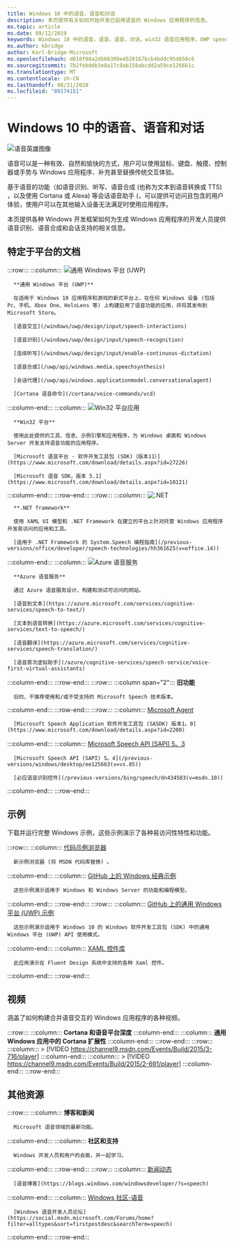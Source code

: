 ```yaml
---
title: Windows 10 中的语音、语音和对话
description: 本页提供有关如何开始开发已启用语音的 Windows 应用程序的信息。
ms.topic: article
ms.date: 09/12/2019
keywords: Windows 10 中的语音，语音，语音，对话，win32 语音应用程序，UWP speech apps，WPF speech apps，WinForms speech apps
ms.author: kbridge
author: Karl-Bridge-Microsoft
ms.openlocfilehash: d810f08a2db60309e4528167bcb4bddc95d850c6
ms.sourcegitcommit: 7b2febddb3e8a17c9ab158abcdd2a59ce126661c
ms.translationtype: MT
ms.contentlocale: zh-CN
ms.lasthandoff: 08/31/2020
ms.locfileid: "89174151"
---
```

# <a name="speech-voice-and-conversation-in-windows-10"></a>Windows 10 中的语音、语音和对话

![语音英雄图像](images/hero-speech-composite-small.png)

语音可以是一种有效、自然和愉快的方式，用户可以使用鼠标、键盘、触摸、控制器或手势与 Windows 应用程序、补充甚至替换传统交互体验。

基于语音的功能（如语音识别、听写、语音合成 (也称为文本到语音转换或 TTS) ，以及使用 Cortana 或 Alexa) 等会话语音助手 (，可以提供可访问且包含的用户体验，使用户可以在其他输入设备无法满足时使用应用程序。

本页提供各种 Windows 开发框架如何为生成 Windows 应用程序的开发人员提供语音识别、语音合成和会话支持的相关信息。

## <a name="platform-specific-documentation"></a>特定于平台的文档

:::row:::
   :::column:::
      ![通用 Windows 平台 (UWP)](images/platform-uwp.png)

      **通用 Windows 平台 (UWP)**

      在适用于 Windows 10 应用程序和游戏的新式平台上，在任何 Windows 设备 (包括 Pc、手机、Xbox One、HoloLens 等) 上构建启用了语音功能的应用，并将其发布到 Microsoft Store。

      [语音交互](/windows/uwp/design/input/speech-interactions)

      [语音识别](/windows/uwp/design/input/speech-recognition)

      [连续听写](/windows/uwp/design/input/enable-continuous-dictation)

      [语音合成](/uwp/api/windows.media.speechsynthesis)

      [会话代理](/uwp/api/windows.applicationmodel.conversationalagent)

      [Cortana 语音命令](/cortana/voice-commands/vcd)
   :::column-end:::
   :::column:::
      ![Win32 平台应用](images/platform-win32.png)

      **Win32 平台**

      使用此处提供的工具、信息、示例引擎和应用程序，为 Windows 桌面和 Windows Server 开发支持语音功能的应用程序。

      [Microsoft 语音平台 - 软件开发工具包 (SDK)（版本11）](https://www.microsoft.com/download/details.aspx?id=27226)
      
      [Microsoft 语音 SDK，版本 5.1](https://www.microsoft.com/download/details.aspx?id=10121)
   :::column-end:::
:::row-end:::
:::row:::
   :::column:::
      ![.NET](images/platform-dotnet.png)

      **.NET framework**

      使用 XAML UI 模型和 .NET Framework 在建立的平台上针对托管 Windows 应用程序开发易访问的应用和工具。

      [适用于 .NET Framework 的 System.Speech 编程指南](/previous-versions/office/developer/speech-technologies/hh361625(v=office.14))
   :::column-end:::
   :::column:::
      ![Azure 语音服务](images/platform-azure-speech.png)

      **Azure 语音服务**

      通过 Azure 语音服务设计、构建和测试可访问的网站。

      [语音到文本](https://azure.microsoft.com/services/cognitive-services/speech-to-text/)

      [文本到语音转换](https://azure.microsoft.com/services/cognitive-services/text-to-speech/)
      
      [语音翻译](https://azure.microsoft.com/services/cognitive-services/speech-translation/)

      [语音首次虚拟助手](/azure/cognitive-services/speech-service/voice-first-virtual-assistants)
   :::column-end:::
:::row-end:::
:::row:::
   :::column span="2":::
      **旧功能**

      旧的、不推荐使用和/或不受支持的 Microsoft Speech 技术版本。
   :::column-end:::
:::row-end:::
:::row:::
   :::column:::
      [Microsoft Agent](/windows/win32/lwef/microsoft-agent)

      [Microsoft Speech Application 软件开发工具包 (SASDK) 版本1。0](https://www.microsoft.com/download/details.aspx?id=2200)
   :::column-end:::
   :::column:::
      [Microsoft Speech API (SAPI) 5。3](/previous-versions/windows/desktop/ms723627(v=vs.85))

      [Microsoft Speech API (SAPI) 5。4](/previous-versions/windows/desktop/ee125663(v=vs.85))

      [必应语音识别控件](/previous-versions/bing/speech/dn434583(v=msdn.10))
   :::column-end:::
:::row-end:::

## <a name="samples"></a>示例

下载并运行完整 Windows 示例，这些示例演示了各种易访问性特性和功能。

:::row:::
   :::column:::
      [代码示例浏览器](/samples/browse/?term=speech)

      新示例浏览器 (将 MSDN 代码库替换) 。
   :::column-end:::
   :::column:::
      [GitHub 上的 Windows 经典示例](https://github.com/microsoft/Windows-classic-samples/search?q=speech&unscoped_q=speech)

      这些示例演示适用于 Windows 和 Windows Server 的功能和编程模型。 
   :::column-end:::
:::row-end:::
:::row:::
   :::column:::
      [GitHub 上的通用 Windows 平台 (UWP) 示例](https://github.com/microsoft/Windows-universal-samples/search?q=speech&unscoped_q=speech)

      这些示例演示适用于 Windows 10 的 Windows 软件开发工具包 (SDK) 中的通用 Windows 平台 (UWP) API 使用模式。
   :::column-end:::
   :::column:::
      [XAML 控件库](https://github.com/microsoft/Xaml-Controls-Gallery)

      此应用演示在 Fluent Design 系统中支持的各种 Xaml 控件。
   :::column-end:::
:::row-end:::

## <a name="videos"></a>视频

涵盖了如何构建合并语音交互的 Windows 应用程序的各种视频。

:::row:::
   :::column:::
      **Cortana 和语音平台深度**
   :::column-end:::
   :::column:::
      **通用 Windows 应用中的 Cortana 扩展性**
   :::column-end:::
:::row-end:::
:::row:::
   :::column:::
      > [!VIDEO https://channel9.msdn.com/Events/Build/2015/3-716/player]
   :::column-end:::
   :::column:::
      > [!VIDEO https://channel9.msdn.com/Events/Build/2015/2-691/player]
   :::column-end:::
:::row-end:::

## <a name="other-resources"></a>其他资源

:::row:::
   :::column:::
      **博客和新闻**

      Microsoft 语音领域的最新功能。
   :::column-end:::
   :::column:::
      **社区和支持**

      Windows 开发人员和用户的会面，并一起学习。
   :::column-end:::
:::row-end:::
:::row:::
   :::column:::
      [新闻动态](https://news.microsoft.com/?s=speech)

      [语音博客](https://blogs.windows.com/windowsdeveloper/?s=speech)
   :::column-end:::
   :::column:::
      [Windows 社区-语音](https://community.windows.com/search?q=speech)

      [Windows 语音开发人员论坛](https://social.msdn.microsoft.com/Forums/home?filter=alltypes&sort=firstpostdesc&searchTerm=speech)
   :::column-end:::
:::row-end:::
